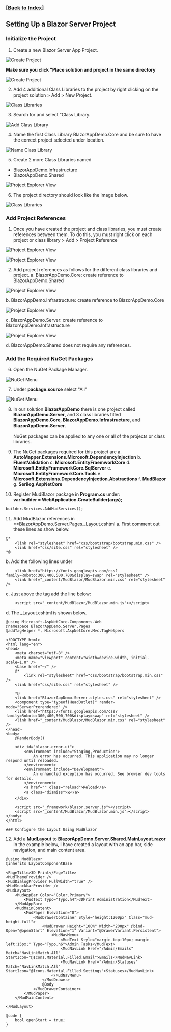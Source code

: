 ﻿### [[Back to Index]](Index.MD)

## Setting Up a Blazor Server Project

### Initialize the Project

1. Create a new Blazor Server App Project.

![Create Project](img/ProjectSetup/01CreateProject.png)

**Make sure you click "Place solution and project in the same directory**

![Create Project](img/ProjectSetup/011SameDirectory.png)

2. Add 4 additional Class Libraries to the project by
right clicking on the project solution > Add > New Project.

![Class Libraries](img/ProjectSetup/02AddClassLibraries.png)

3. Search for and select "Class Library.

![Add Class Library](img/ProjectSetup/03AddClassLibrary.png)

4. Name the first Class Library BlazorAppDemo.Core and be
sure to have the correct project selected under location.

![Name Class Library](img/ProjectSetup/04NameClassLibrary.png)

5. Create 2 more Class Libraries named
* BlazorAppDemo.Infrastructure
* BlazorAppDemo.Shared

![Project Explorer View](img/ProjectSetup/05ProjectExplorer.png)

6. The project directory should look like the image below.

![Class Libraries](img/ProjectSetup/022DirectoryStructure.png)

### Add Project References
<a name="#addprojectreferences"></a>

1. Once you have created the project and class libraries, you must
create references between them. To do this, you must right click
on each project or class library > Add > Project Reference

![Project Explorer View](img/ProjectSetup/08AddReferences1.png)

![Project Explorer View](img/ProjectSetup/09AddReferences2.png)

2. Add project references as follows for the different class libraries 
and project.
a. BlazorAppDemo.Core: create reference to BlazorAppDemo.Shared

![Project Explorer View](img/ProjectSetup/11CoreReference.png)

b. BlazorAppDemo.Infrastructure: create reference to BlazorAppDemo.Core

![Project Explorer View](img/ProjectSetup/12InfrastructureReference.png)

c. BlazorAppDemo.Server: create reference to BlazorAppDemo.Infrastructure

![Project Explorer View](img/ProjectSetup/13ServerReference.png)

d. BlazorAppDemo.Shared does not require any references.

### Add the Required NuGet Packages

6. Open the NuGet Package Manager.

![NuGet Menu](img/ProjectSetup/06NugetMenu.png)

7. Under **package.source** select "All" 

![NuGet Menu](img/ProjectSetup/07NugetSearchAll.png)

8. In our solution **BlazorAppDemo** there is one project
called **BlazorAppDemo.Server**, and 3 class libraries
titled **BlazorAppDemo.Core**, **BlazorAppDemo.Infrastructure**, 
and **BlazorAppDemo.Server**. <br/><br/>
NuGet packages can be applied to any one or all of the projects
or class libraries.

9. The NuGet packages required for this project are
a. **AutoMapper.Extensions.Microsoft.DependencyInjection**
b. **FluentValidation**
c. **Microsoft.EntityFraemworkCore**
d. **Microsoft.EntityFrameworkCore.SqlServer**
e. **Microsoft.EntityFrameworkCore.Tools**
e. **Microsoft.Extensions.DependencyInjection.Abstractions**
f. **MudBlazor**
g. **Serilog.AspNetCore**

10. Register MudBlazor package in **Program.cs** under:<br/>
**var builder = WebApplication.CreateBuilder(args);**
```
builder.Services.AddMudServices();
```
11. Add MudBlazor references in **BlazorAppDemo.Server.Pages._Layout.cshtml
a. First comment out these lines as show below.
```
@*    
    <link rel="stylesheet" href="css/bootstrap/bootstrap.min.css" />
    <link href="css/site.css" rel="stylesheet" />
*@
```
b. Add the following lines under <br/>
**<component type="typeof(HeadOutlet)" render-mode="ServerPrerendered" />**
```
    <link href="https://fonts.googleapis.com/css?family=Roboto:300,400,500,700&display=swap" rel="stylesheet" />
    <link href="_content/MudBlazor/MudBlazor.min.css" rel="stylesheet" />
```
c. Just above the **</body>** tag add the line below:
```
    <script src="_content/MudBlazor/MudBlazor.min.js"></script>
```
d. The _Layout.cshtml is shown below.
```
@using Microsoft.AspNetCore.Components.Web
@namespace BlazorAppDemo.Server.Pages
@addTagHelper *, Microsoft.AspNetCore.Mvc.TagHelpers

<!DOCTYPE html>
<html lang="en">
<head>
    <meta charset="utf-8" />
    <meta name="viewport" content="width=device-width, initial-scale=1.0" />
    <base href="~/" />
    @*
        <link rel="stylesheet" href="css/bootstrap/bootstrap.min.css" />
    <link href="css/site.css" rel="stylesheet" />
    
    *@
    <link href="BlazorAppDemo.Server.styles.css" rel="stylesheet" />
    <component type="typeof(HeadOutlet)" render-mode="ServerPrerendered" />
    <link href="https://fonts.googleapis.com/css?family=Roboto:300,400,500,700&display=swap" rel="stylesheet" />
    <link href="_content/MudBlazor/MudBlazor.min.css" rel="stylesheet" />
</head>
<body>
    @RenderBody()

    <div id="blazor-error-ui">
        <environment include="Staging,Production">
            An error has occurred. This application may no longer respond until reloaded.
        </environment>
        <environment include="Development">
            An unhandled exception has occurred. See browser dev tools for details.
        </environment>
        <a href="" class="reload">Reload</a>
        <a class="dismiss">🗙</a>
    </div>

    <script src="_framework/blazor.server.js"></script>
    <script src="_content/MudBlazor/MudBlazor.min.js"></script>
</body>
</html>

### Configure the Layout Using MudBlazor
```
12. Add a **MudLayout** to **BlazorAppDemo.Server.Shared.MainLayout.razor**<br/>
In the example below, I have created a layout with an app bar, side navigation, and
main content area. 
```
@using MudBlazor
@inherits LayoutComponentBase

<PageTitle>3D Print</PageTitle>
<MudThemeProvider />
<MudDialogProvider FullWidth="true" />
<MudSnackbarProvider />
<MudLayout>
    <MudAppBar Color="Color.Primary">
        <MudText Typo="Typo.h4">3DPrint Administration</MudText>
    </MudAppBar>
    <MudMainContent>
        <MudPaper Elevation="0">
            <MudDrawerContainer Style="height:1200px" Class="mud-height-full">               
                <MudDrawer Height="100%" Width="200px" @bind-Open="@openStart" Elevation="1" Variant="@DrawerVariant.Persistent">
                    <MudNavMenu>
                        <MudText Style="margin-top:10px; margin-left:15px;" Typo="Typo.h6">Admin Tasks</MudText>
                        <MudNavLink Href="/Admin/Emails" Match="NavLinkMatch.All" StartIcon="@Icons.Material.Filled.Email">Emails</MudNavLink>
                        <MudNavLink Href="/Admin/Statuses" Match="NavLinkMatch.All" StartIcon="@Icons.Material.Filled.Settings">Statuses</MudNavLink>
                    </MudNavMenu>
                </MudDrawer>
                @Body
            </MudDrawerContainer>
        </MudPaper>
    </MudMainContent>

</MudLayout>

@code {
    bool openStart = true;
}
```



